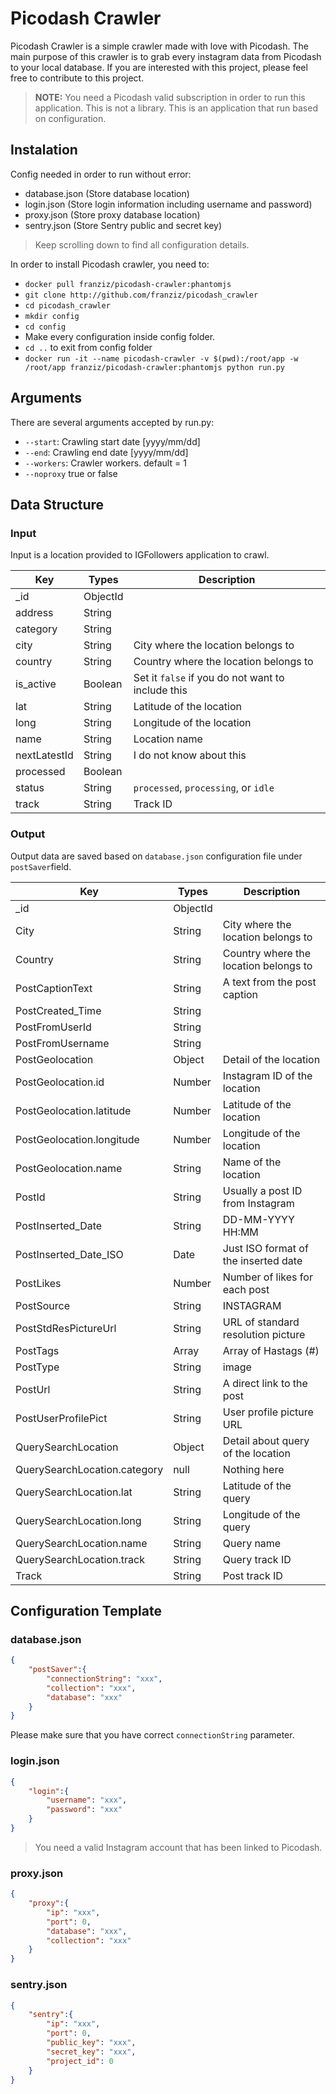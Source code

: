 # Picodash Crawler

Picodash Crawler is a simple crawler made with love with Picodash. The main purpose of this crawler is to grab every instagram data from Picodash to your local database. If you are interested with this project, please feel free to contribute to this project.
> <b>NOTE:</b> 
> You need a Picodash valid subscription in order to run this application.
> This is not a library. This is an application that run based on configuration.

## Instalation
Config needed in order to run without error:

 - database.json (Store database location)
 - login.json (Store login information including username and password)
 - proxy.json (Store proxy database location)
 - sentry.json (Store Sentry public and secret key)

> Keep scrolling down to find all configuration details.

In order to install Picodash crawler, you need to:

 - `docker pull franziz/picodash-crawler:phantomjs`
 - `git clone http://github.com/franziz/picodash_crawler`
 - `cd picodash_crawler`
 - `mkdir config`
 - `cd config`
 - Make every configuration inside config folder.
 - `cd ..` to exit from config folder
 - `docker run -it --name picodash-crawler -v $(pwd):/root/app -w /root/app franziz/picodash-crawler:phantomjs python run.py`

## Arguments
There are several arguments accepted by run.py:

 - `--start`: Crawling start date [yyyy/mm/dd]
 - `--end`: Crawling end date [yyyy/mm/dd]
 - `--workers`: Crawler workers. default = 1
 - `--noproxy` true or false

## Data Structure
### Input
Input is a location provided to IGFollowers application to crawl. 

| Key          | Types    | Description 									  |
|--------------|----------|---------------------------------------------------|
| _id 		   | ObjectId |   												  |
| address      | String   |    												  |
| category     | String   |    												  |
| city         | String   | City where the location belongs to 				  |
| country      | String   | Country where the location belongs to             |
| is_active    | Boolean  | Set it `false` if you do not want to include this |
| lat          | String   | Latitude of the location                          |
| long         | String   | Longitude of the location                         |
| name         | String   | Location name                                     |
| nextLatestId | String   | I do not know about this                          |
| processed    | Boolean  |                                                   |
| status       | String   | `processed`, `processing`, or `idle`              |
| track        | String   | Track ID							      	 	  |

### Output
Output data are saved based on `database.json` configuration file under `postSaver`field.

| Key                          | Types    | Description 						  |
|------------------------------|----------|---------------------------------------|
| _id                          | ObjectId | 									  |
| City                         | String   | City where the location belongs to    |
| Country                      | String   | Country where the location belongs to |
| PostCaptionText              | String   | A text from the post caption 		  |
| PostCreated_Time             | String   |  									  |
| PostFromUserId               | String   |  									  |
| PostFromUsername             | String   |                                       |
| PostGeolocation              | Object   | Detail of the location                |
| PostGeolocation.id           | Number   | Instagram ID of the location          |
| PostGeolocation.latitude     | Number   | Latitude of the location              |
| PostGeolocation.longitude    | Number   | Longitude of the location             | 
| PostGeolocation.name         | String   | Name of the location                  |
| PostId                       | String   | Usually a post ID from Instagram      |  
| PostInserted_Date            | String   | DD-MM-YYYY HH:MM                      |
| PostInserted_Date_ISO        | Date     | Just ISO format of the inserted date  |
| PostLikes                    | Number   | Number of likes for each post         |
| PostSource                   | String   | INSTAGRAM                             |
| PostStdResPictureUrl         | String   | URL of standard resolution picture    |
| PostTags                     | Array    | Array of Hastags (#)                  |
| PostType                     | String   | image                                 |
| PostUrl                      | String   | A direct link to the post             |
| PostUserProfilePict          | String   | User profile picture URL              |
| QuerySearchLocation          | Object   | Detail about query of the location    |
| QuerySearchLocation.category | null     | Nothing here                          |
| QuerySearchLocation.lat      | String   | Latitude of the query                 |
| QuerySearchLocation.long     | String   | Longitude of the query                |
| QuerySearchLocation.name     | String   | Query name                            |
| QuerySearchLocation.track    | String   | Query track ID                        |
| Track                        | String   | Post track ID                         |

## Configuration Template

### database.json
```json
{
	"postSaver":{
		"connectionString": "xxx",
		"collection": "xxx",
		"database": "xxx"
	}
}
```
Please make sure that you have correct `connectionString` parameter.

### login.json
```json
{
	"login":{
		"username": "xxx",
		"password": "xxx"
	}
}
```
> You need a valid Instagram account that has been linked to Picodash. 

### proxy.json
```json
{
	"proxy":{
		"ip": "xxx",
		"port": 0,
		"database": "xxx",
		"collection": "xxx"
	}
}
```

### sentry.json
```json
{
	"sentry":{
		"ip": "xxx",
		"port": 0,
		"public_key": "xxx",
		"secret_key": "xxx",
		"project_id": 0
	}
}
```

